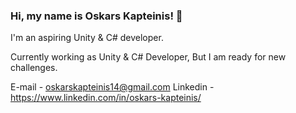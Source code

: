### Hi, my name is Oskars Kapteinis! 👋 

I'm an aspiring Unity & C# developer.

Currently working as Unity & C# Developer, But I am ready for new challenges.

E-mail - oskarskapteinis14@gmail.com
Linkedin - https://www.linkedin.com/in/oskars-kapteinis/



<!--
**Odze/Odze** is a ✨ _special_ ✨ repository because its `README.md` (this file) appears on your GitHub profile.

Here are some ideas to get you started:

- 🔭 I’m currently working on ...
- 🌱 I’m currently learning ...
- 👯 I’m looking to collaborate on ...
- 🤔 I’m looking for help with ...
- 💬 Ask me about ...
- 📫 How to reach me: ...
- 😄 Pronouns: ...
- ⚡ Fun fact: ...
-->
